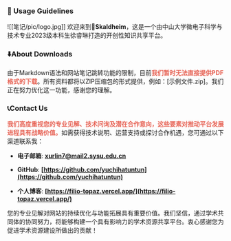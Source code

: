### 🧭 Usage Guidelines
![[笔记/pic/logo.jpg]]
欢迎来到📔**Skaldheim**，这是一个由中山大学微电子科学与技术专业2023级本科生徐睿琳打造的开创性知识共享平台。
### ⬇️About Downloads
由于Markdown语法和网站笔记跳转功能的限制，目前<span style="font-weight:bold; color:rgb(231, 98, 84)">我们暂时无法直接提供PDF格式的下载</span>。所有资料都将以ZIP压缩包的形式提供，例如：[示例文件.zip]。我们正在努力优化这一功能，感谢您的理解。
### 📞Contact Us
<span style="font-weight:bold; color:rgb(231, 98, 84)">我们高度重视您的专业见解、技术问询及潜在合作意向，这些要素对推动平台发展进程具有战略价值。</span>如需获得技术说明、运营支持或探讨合作机遇，您可通过以下渠道联系我：

- **电子邮箱**: **[xurlin7@mail2.sysu.edu.cn](mailto:xurlin7@mail2.sysu.edu.cn)**  
  
- **GitHub**: **[https://github.com/yuchihatuntun](https://github.com/yuchihatuntun)**  
  
- **个人博客**: **[https://filio-topaz.vercel.app/](https://filio-topaz.vercel.app/)**  

您的专业见解对网站的持续优化与功能拓展具有重要价值。我们坚信，通过学术共同体的协同努力，将能够构建一个具有影响力的学术资源共享平台。衷心感谢您为促进学术资源建设所做出的贡献！